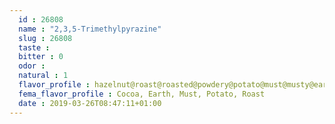 ```yaml
---
  id : 26808
  name : "2,3,5-Trimethylpyrazine"
  slug : 26808
  taste : 
  bitter : 0
  odor : 
  natural : 1
  flavor_profile : hazelnut@roast@roasted@powdery@potato@must@musty@earthy@cocoa@peanut@nutty
  fema_flavor_profile : Cocoa, Earth, Must, Potato, Roast
  date : 2019-03-26T08:47:11+01:00
---
```



